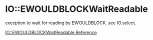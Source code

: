 # IO::EWOULDBLOCKWaitReadable

exception to wait for reading by EWOULDBLOCK. see IO.select.


[IO::EWOULDBLOCKWaitReadable Reference](http://ruby-doc.org/core-2.5.0/IO::EWOULDBLOCKWaitReadable.html)